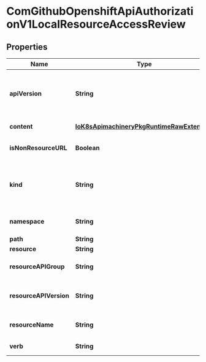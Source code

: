 
# ComGithubOpenshiftApiAuthorizationV1LocalResourceAccessReview

## Properties
Name | Type | Description | Notes
------------ | ------------- | ------------- | -------------
**apiVersion** | **String** | APIVersion defines the versioned schema of this representation of an object. Servers should convert recognized schemas to the latest internal value, and may reject unrecognized values. More info: https://git.k8s.io/community/contributors/devel/sig-architecture/api-conventions.md#resources |  [optional]
**content** | [**IoK8sApimachineryPkgRuntimeRawExtension**](IoK8sApimachineryPkgRuntimeRawExtension.md) | Content is the actual content of the request for create and update |  [optional]
**isNonResourceURL** | **Boolean** | IsNonResourceURL is true if this is a request for a non-resource URL (outside of the resource hierarchy) | 
**kind** | **String** | Kind is a string value representing the REST resource this object represents. Servers may infer this from the endpoint the client submits requests to. Cannot be updated. In CamelCase. More info: https://git.k8s.io/community/contributors/devel/sig-architecture/api-conventions.md#types-kinds |  [optional]
**namespace** | **String** | Namespace is the namespace of the action being requested.  Currently, there is no distinction between no namespace and all namespaces | 
**path** | **String** | Path is the path of a non resource URL | 
**resource** | **String** | Resource is one of the existing resource types | 
**resourceAPIGroup** | **String** | Group is the API group of the resource Serialized as resourceAPIGroup to avoid confusion with the &#39;groups&#39; field when inlined | 
**resourceAPIVersion** | **String** | Version is the API version of the resource Serialized as resourceAPIVersion to avoid confusion with TypeMeta.apiVersion and ObjectMeta.resourceVersion when inlined | 
**resourceName** | **String** | ResourceName is the name of the resource being requested for a \&quot;get\&quot; or deleted for a \&quot;delete\&quot; | 
**verb** | **String** | Verb is one of: get, list, watch, create, update, delete | 



